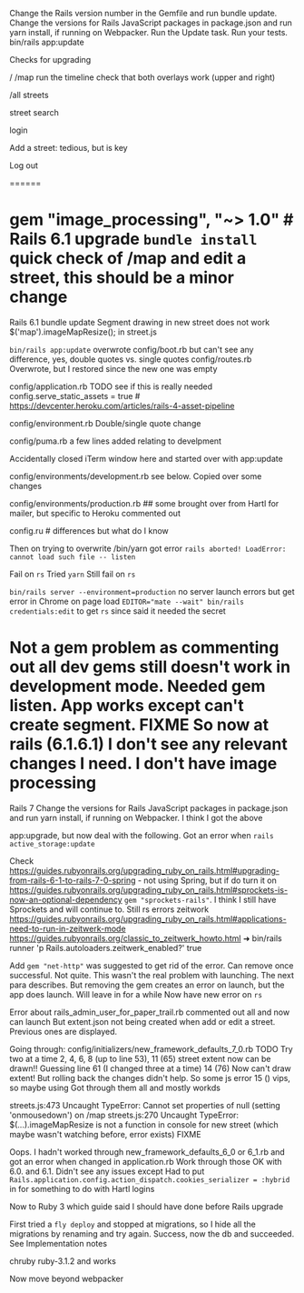 Change the Rails version number in the Gemfile and run bundle update.
Change the versions for Rails JavaScript packages in package.json and run yarn install, if running on Webpacker.
Run the Update task.
Run your tests. bin/rails app:update
 
 
 Checks for upgrading

/
/map run the timeline
check that both overlays work (upper and right)

/all streets

street search

login

Add a street: tedious, but is key

Log out

======

gem "image_processing", "~> 1.0" # Rails 6.1 upgrade
`bundle install`
quick check of /map and edit a street, this should be a minor change
====
Rails 6.1
bundle update
Segment drawing in new street does not work   $('map').imageMapResize(); in street.js

`bin/rails app:update`
overwrote config/boot.rb but can't see any difference, yes, double quotes vs. single quotes
config/routes.rb Overwrote, but I restored since the new one was empty

config/application.rb TODO see if this is really needed
    config.serve_static_assets = true # https://devcenter.heroku.com/articles/rails-4-asset-pipeline

config/environment.rb Double/single quote change

config/puma.rb a few lines added relating to develpment 

Accidentally closed iTerm window here and started over with app:update

config/environments/development.rb see below. Copied over some changes

config/environments/production.rb ## some brought over from Hartl for mailer, but specific to Heroku commented out

config.ru # differences but what do I know

Then on trying to overwrite /bin/yarn got error 
`rails aborted!
LoadError: cannot load such file -- listen`

Fail on `rs`
Tried `yarn` Still fail on `rs`

`bin/rails server --environment=production` no server launch errors but get error in Chrome on page load
`EDITOR="mate --wait" bin/rails credentials:edit` to get `rs` since said it needed the secret

Not a gem problem as commenting out all dev gems still doesn't work in development mode.
Needed gem listen. App works except can't create segment. FIXME
So now at rails (6.1.6.1)
I don't see any relevant changes I need. I don't have image processing
===
Rails 7
Change the versions for Rails JavaScript packages in package.json and run yarn install, if running on Webpacker.
I think I got the above

app:upgrade, but now deal with the following. Got an error when `rails active_storage:update` 

Check https://guides.rubyonrails.org/upgrading_ruby_on_rails.html#upgrading-from-rails-6-1-to-rails-7-0-spring - not using Spring, but if do turn it on
https://guides.rubyonrails.org/upgrading_ruby_on_rails.html#sprockets-is-now-an-optional-dependency `gem "sprockets-rails"`. I think I still have Sprockets and will continue to. Still rs errors
zeitwork https://guides.rubyonrails.org/upgrading_ruby_on_rails.html#applications-need-to-run-in-zeitwerk-mode
https://guides.rubyonrails.org/classic_to_zeitwerk_howto.html
➜ bin/rails runner 'p Rails.autoloaders.zeitwerk_enabled?'
true

Add `gem "net-http"` was suggested to get rid of the error. Can remove once successful. Not quite. This wasn't the real problem with launching. The next para describes. But removing the gem creates an error on launch, but the app does launch. Will leave in for a while
Now have new error on `rs`

Error about rails_admin_user_for_paper_trail.rb commented out all and now can launch
But extent.json not being created when add or edit a street. Previous ones are displayed.

Going through: config/initializers/new_framework_defaults_7_0.rb TODO
Try two at a time 2, 4, 6, 8 (up to line 53), 11 (65) street extent now can be drawn!! Guessing line 61 (I changed three at a time)
14 (76) Now can't draw extent! But rolling back the changes didn't help. So some js error
15 () vips, so maybe using
Got through them all and mostly workds

streets.js:473 Uncaught TypeError: Cannot set properties of null (setting 'onmousedown') on /map
streets.js:270 Uncaught TypeError: $(...).imageMapResize is not a function in console for new street (which maybe wasn't watching before, error exists) FIXME

Oops. I hadn't worked through new_framework_defaults_6_0 or 6_1.rb and got an error when changed in application.rb
Work through those OK with 6.0. and 6.1. Didn't see any issues except
Had to put `Rails.application.config.action_dispatch.cookies_serializer = :hybrid` in for something to do with Hartl logins

Now to Ruby 3 which guide said I should have done before Rails upgrade

First tried a `fly deploy` and stopped at migrations, so I hide all the migrations by renaming and try again.
Success, now the db and succeeded. See Implementation notes

chruby ruby-3.1.2 and works

Now move beyond webpacker

